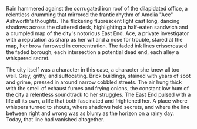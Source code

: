 Rain hammered against the corrugated iron roof of the dilapidated office, a relentless drumming that mirrored the frantic rhythm of Amelia "Ace"  Ashworth's thoughts.  The flickering fluorescent light cast long, dancing shadows across the cluttered desk, highlighting a half-eaten sandwich and a crumpled map of the city's notorious East End.  Ace, a private investigator with a reputation as sharp as her wit and a nose for trouble, stared at the map, her brow furrowed in concentration.  The faded ink lines crisscrossed the faded borough, each intersection a potential dead end, each alley a whispered secret.

The city itself was a character in this case, a character she knew all too well.  Grey, gritty, and suffocating.  Brick buildings, stained with years of soot and grime, pressed in around narrow cobbled streets.  The air hung thick with the smell of exhaust fumes and frying onions, the constant low hum of the city a relentless soundtrack to her struggles.  The East End pulsed with a life all its own, a life that both fascinated and frightened her.  A place where whispers turned to shouts, where shadows held secrets, and where the line between right and wrong was as blurry as the horizon on a rainy day.  Today, that line had vanished altogether.
